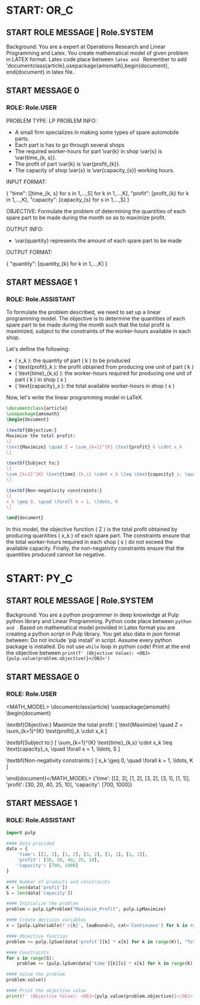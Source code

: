 # START: OR_C 
## START ROLE MESSAGE | Role.SYSTEM 
Background: You are a expert at Operations Research and Linear Programming and Latex. You create mathematical model of given problem in LATEX format. Latex code place between ```latex and ``` Remember to add 'documentclass{article},usepackage{amsmath},begin{document}, end{document} in latex file. 
## START MESSAGE 0 
### ROLE: Role.USER
<DESCRIPTION>
PROBLEM TYPE: LP
PROBLEM INFO:

- A small firm specializes in making some types of spare automobile parts. 
- Each part is has to go through several shops 
- The required worker-hours for part \var{k} in shop \var{s} is \var{time_{k, s}}.
- The profit of part \var{k} is \var{profit_{k}}.
- The capacity of shop \var{s} is \var{capacity_{s}} working hours.

INPUT FORMAT:

{
	"time": [[time_{k, s} for s in 1,...,S] for k in 1,...,K],
	"profit": [profit_{k} for k in 1,...,K],
	"capacity": [capacity_{s} for s in 1,...,S]
}


OBJECTIVE: Formulate the problem of determining the quantities of each spare part to be made during the month so as to maximize profit.

OUTPUT INFO:

- \var{quantity} represents the amount of each spare part to be made

OUTPUT FORMAT:

{
	"quantity": [quantity_{k} for k in 1,...,K]
}
</DESCRIPTION>


## START MESSAGE 1 
### ROLE: Role.ASSISTANT
To formulate the problem described, we need to set up a linear programming model. The objective is to determine the quantities of each spare part to be made during the month such that the total profit is maximized, subject to the constraints of the worker-hours available in each shop.

Let's define the following:

- \( x_k \): the quantity of part \( k \) to be produced
- \( \text{profit}_k \): the profit obtained from producing one unit of part \( k \)
- \( \text{time}_{k,s} \): the worker-hours required for producing one unit of part \( k \) in shop \( s \)
- \( \text{capacity}_s \): the total available worker-hours in shop \( s \)

Now, let's write the linear programming model in LaTeX.

```latex
\documentclass{article}
\usepackage{amsmath}
\begin{document}

\textbf{Objective:}
Maximize the total profit:
\[
\text{Maximize} \quad Z = \sum_{k=1}^{K} \text{profit}_k \cdot x_k
\]

\textbf{Subject to:}
\[
\sum_{k=1}^{K} \text{time}_{k,s} \cdot x_k \leq \text{capacity}_s, \quad \forall s = 1, \ldots, S
\]

\textbf{Non-negativity constraints:}
\[
x_k \geq 0, \quad \forall k = 1, \ldots, K
\]

\end{document}
```

In this model, the objective function \( Z \) is the total profit obtained by producing quantities \( x_k \) of each spare part. The constraints ensure that the total worker-hours required in each shop \( s \) do not exceed the available capacity. Finally, the non-negativity constraints ensure that the quantities produced cannot be negative.

# START: PY_C 
## START ROLE MESSAGE | Role.SYSTEM 
Background: You are a python programmer in deep knowledge at Pulp python library and Linear Programming. Python code place between ```python and ```. Based on mathematical model provided in Latex format you are creating a python script in Pulp library. You get also data in json format between: <DATA></DATA> Do not include 'pip install' in script. Assume every python package is installed. Do not use `while` loop in python code! Print at the end the objective between <OBJ></OBJ> `print(f' (Objective Value): <OBJ>{pulp.value(problem.objective)}</OBJ>')` 
## START MESSAGE 0 
### ROLE: Role.USER
<MATH_MODEL>
\documentclass{article}
\usepackage{amsmath}
\begin{document}

\textbf{Objective:}
Maximize the total profit:
\[
\text{Maximize} \quad Z = \sum_{k=1}^{K} \text{profit}_k \cdot x_k
\]

\textbf{Subject to:}
\[
\sum_{k=1}^{K} \text{time}_{k,s} \cdot x_k \leq \text{capacity}_s, \quad \forall s = 1, \ldots, S
\]

\textbf{Non-negativity constraints:}
\[
x_k \geq 0, \quad \forall k = 1, \ldots, K
\]

\end{document}</MATH_MODEL>
<DATA>
{'time': [[2, 3], [1, 2], [3, 2], [3, 1], [1, 1]], 'profit': [30, 20, 40, 25, 10], 'capacity': [700, 1000]}</DATA>


## START MESSAGE 1 
### ROLE: Role.ASSISTANT
```python
import pulp

#### Data provided
data = {
    'time': [[2, 3], [1, 2], [3, 2], [3, 1], [1, 1]],
    'profit': [30, 20, 40, 25, 10],
    'capacity': [700, 1000]
}

#### Number of products and constraints
K = len(data['profit'])
S = len(data['capacity'])

#### Initialize the problem
problem = pulp.LpProblem("Maximize_Profit", pulp.LpMaximize)

#### Create decision variables
x = [pulp.LpVariable(f'x{k}', lowBound=0, cat='Continuous') for k in range(K)]

#### Objective function
problem += pulp.lpSum(data['profit'][k] * x[k] for k in range(K)), "Total_Profit"

#### Constraints
for s in range(S):
    problem += (pulp.lpSum(data['time'][k][s] * x[k] for k in range(K)) <= data['capacity'][s]), f"Capacity_Constraint_{s}"

#### Solve the problem
problem.solve()

#### Print the objective value
print(f' (Objective Value): <OBJ>{pulp.value(problem.objective)}</OBJ>')
```

